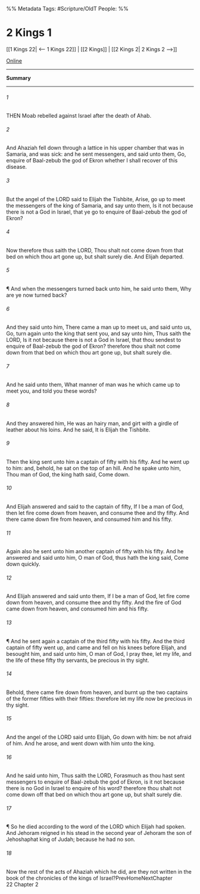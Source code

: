 

%% Metadata
Tags: #Scripture/OldT
People: 
%%
# 2 Kings 1
[[1 Kings 22| <-- 1 Kings 22]] | [[2 Kings]] | [[2 Kings 2| 2 Kings 2 -->]]

[Online](https://churchofjesuschrist.org/study/scriptures/ot/2-kgs/1?lang=eng)

---
__Summary__



---

###### 1
THEN Moab rebelled against Israel after the death of Ahab.
###### 2
And Ahaziah fell down through a lattice in his upper chamber that was in Samaria, and was sick: and he sent messengers, and said unto them, Go, enquire of Baal-zebub the god of Ekron whether I shall recover of this disease.
###### 3
But the angel of the LORD said to Elijah the Tishbite, Arise, go up to meet the messengers of the king of Samaria, and say unto them, Is it not because there is not a God in Israel, that ye go to enquire of Baal-zebub the god of Ekron?
###### 4
Now therefore thus saith the LORD, Thou shalt not come down from that bed on which thou art gone up, but shalt surely die.  And Elijah departed.
###### 5
¶ And when the messengers turned back unto him, he said unto them, Why are ye now turned back?
###### 6
And they said unto him, There came a man up to meet us, and said unto us, Go, turn again unto the king that sent you, and say unto him, Thus saith the LORD, Is it not because there is not a God in Israel, that thou sendest to enquire of Baal-zebub the god of Ekron?  therefore thou shalt not come down from that bed on which thou art gone up, but shalt surely die.
###### 7
And he said unto them, What manner of man was he which came up to meet you, and told you these words?
###### 8
And they answered him, He was an hairy man, and girt with a girdle of leather about his loins.  And he said, It is Elijah the Tishbite.
###### 9
Then the king sent unto him a captain of fifty with his fifty.  And he went up to him: and, behold, he sat on the top of an hill.  And he spake unto him, Thou man of God, the king hath said, Come down.
###### 10
And Elijah answered and said to the captain of fifty, If I be a man of God, then let fire come down from heaven, and consume thee and thy fifty.  And there came down fire from heaven, and consumed him and his fifty.
###### 11
Again also he sent unto him another captain of fifty with his fifty.  And he answered and said unto him, O man of God, thus hath the king said, Come down quickly.
###### 12
And Elijah answered and said unto them, If I be a man of God, let fire come down from heaven, and consume thee and thy fifty.  And the fire of God came down from heaven, and consumed him and his fifty.
###### 13
¶ And he sent again a captain of the third fifty with his fifty.  And the third captain of fifty went up, and came and fell on his knees before Elijah, and besought him, and said unto him, O man of God, I pray thee, let my life, and the life of these fifty thy servants, be precious in thy sight.
###### 14
Behold, there came fire down from heaven, and burnt up the two captains of the former fifties with their fifties: therefore let my life now be precious in thy sight.
###### 15
And the angel of the LORD said unto Elijah, Go down with him: be not afraid of him.  And he arose, and went down with him unto the king.
###### 16
And he said unto him, Thus saith the LORD, Forasmuch as thou hast sent messengers to enquire of Baal-zebub the god of Ekron, is it not because there is no God in Israel to enquire of his word?  therefore thou shalt not come down off that bed on which thou art gone up, but shalt surely die.
###### 17
¶ So he died according to the word of the LORD which Elijah had spoken.  And Jehoram reigned in his stead in the second year of Jehoram the son of Jehoshaphat king of Judah; because he had no son.
###### 18
Now the rest of the acts of Ahaziah which he did, are they not written in the book of the chronicles of the kings of Israel?PrevHomeNextChapter 22&nbsp;Chapter 2



